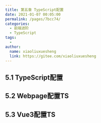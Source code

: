 ```yaml
---
title: 第五章 TypeScript配置
date: 2021-01-07 00:05:00
permalink: /pages/7bcc74/
categories:
  - 前端进阶
  - TypeScript
tags:
  - 
author: 
  name: xiaoliuxuesheng
  link: https://gitee.com/xiaoliuxuesheng
---
```


## 5.1 TypeScript配置

## 5.2 Webpage配置TS

## 5.3 Vue3配置TS

